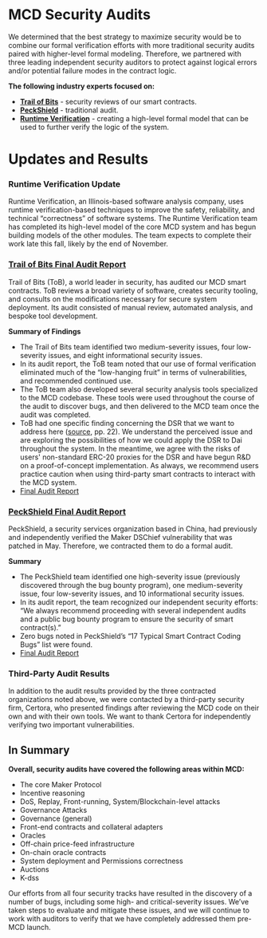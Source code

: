 # MCD Security Audits

We determined that the best strategy to maximize security would be to combine our formal verification efforts with more traditional security audits paired with higher-level formal modeling. Therefore, we partnered with three leading independent security auditors to protect against logical errors and/or potential failure modes in the contract logic. 

**The following industry experts focused on:** 
- **[Trail of Bits](https://www.trailofbits.com/)** - security reviews of our smart contracts. 
- **[PeckShield](https://peckshield.com/)** - traditional audit. 
- **[Runtime Verification](https://runtimeverification.com/smartcontract/)** - creating a high-level formal model that can be used to further verify the logic of the system.

# Updates and Results

### Runtime Verification Update

Runtime Verification, an Illinois-based software analysis company, uses runtime verification-based techniques to improve the safety, reliability, and technical “correctness” of software systems. The Runtime Verification team has completed its high-level model of the core MCD system and has begun building models of the other modules. The team expects to complete their work late this fall, likely by the end of November. 

### [Trail of Bits Final Audit Report](https://github.com/makerdao/mcd-security/blob/master/Audit%20Reports/TOB_MakerDAO_Final_Report.pdf)

Trail of Bits (ToB), a world leader in security, has audited our MCD smart contracts. ToB reviews a broad variety of software, creates security tooling, and consults on the modifications necessary for secure system deployment. Its audit consisted of manual review, automated analysis, and bespoke tool development. 

**Summary of Findings**
- The Trail of Bits team identified two medium-severity issues, four low-severity issues, and eight informational security issues.
- In its audit report, the ToB team noted that our use of formal verification eliminated much of the “low-hanging fruit” in terms of vulnerabilities, and recommended continued use.
- The ToB team also developed several security analysis tools specialized to the MCD codebase. These tools were used throughout the course of the audit to discover bugs, and then delivered to the MCD team once the audit was completed.
- ToB had one specific finding concerning the DSR that we want to address here ([source](https://github.com/makerdao/mcd-security/blob/master/Audit%20Reports/TOB_MakerDAO_Final_Report.pdf), pp. 22). We understand the perceived issue and are exploring the possibilities of how we could apply the DSR to Dai throughout the system. In the meantime, we agree with the risks of users' non-standard ERC-20 proxies for the DSR and have begun R&D on a proof-of-concept implementation. As always, we recommend users practice caution when using third-party smart contracts to interact with the MCD system.
- [Final Audit Report](https://github.com/makerdao/mcd-security/blob/master/Audit%20Reports/TOB_MakerDAO_Final_Report.pdf)

### [PeckShield Final Audit Report](https://github.com/makerdao/mcd-security/blob/master/Audit%20Reports/PeckShield_Final_Audit_Report.pdf) 

PeckShield, a security services organization based in China, had previously and independently verified the Maker DSChief vulnerability that was patched in May. Therefore, we contracted them to do a formal audit. 

**Summary** 
- The PeckShield team identified one high-severity issue (previously discovered through the bug bounty program), one medium-severity issue, four low-severity issues, and 10 informational security issues.
- In its audit report, the team recognized our independent security efforts: “We always recommend proceeding with several independent audits and a public bug bounty program to ensure the security of smart contract(s).” 
- Zero bugs noted in PeckShield’s “17 Typical Smart Contract Coding Bugs” list were found. 
- [Final Audit Report](https://github.com/makerdao/mcd-security/blob/master/Audit%20Reports/PeckShield_Final_Audit_Report.pdf)

### Third-Party Audit Results

In addition to the audit results provided by the three contracted organizations noted above, we were contacted by a third-party security firm, Certora, who presented findings after reviewing the MCD code on their own and with their own tools. We want to thank Certora for independently verifying two important vulnerabilities.


## In Summary 

**Overall, security audits have covered the following areas within MCD:**
- The core Maker Protocol
- Incentive reasoning
- DoS, Replay, Front-running, System/Blockchain-level attacks 
- Governance Attacks
- Governance (general)
- Front-end contracts and collateral adapters
- Oracles
- Off-chain price-feed infrastructure
- On-chain oracle contracts
- System deployment and Permissions correctness
- Auctions
- K-dss


Our efforts from all four security tracks have resulted in the discovery of a number of bugs, including some high- and critical-severity issues. We’ve taken steps to evaluate and mitigate these issues, and we will continue to work with auditors to verify that we have completely addressed them pre-MCD launch. 
